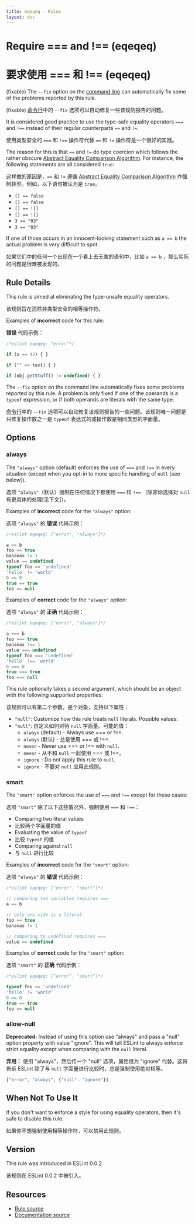 ```yaml
---
title: eqeqeq - Rules
layout: doc
---
```

<!-- Note: No pull requests accepted for this file. See README.md in the root directory for details. -->

# Require === and !== (eqeqeq)

# 要求使用 === 和 !== (eqeqeq)

(fixable) The `--fix` option on the [command line](../user-guide/command-line-interface#fix) can automatically fix some of the problems reported by this rule.

(fixable) [命令行](../user-guide/command-line-interface#fix)中的 `--fix` 选项可以自动修复一些该规则报告的问题。

It is considered good practice to use the type-safe equality operators `===` and `!==` instead of their regular counterparts `==` and `!=`.

使用类型安全的 `===` 和 `!==` 操作符代替 `==` 和 `!=` 操作符是一个很好的实践。

The reason for this is that `==` and `!=` do type coercion which follows the rather obscure [Abstract Equality Comparison Algorithm](https://www.ecma-international.org/ecma-262/5.1/#sec-11.9.3).
For instance, the following statements are all considered `true`:

这样做的原因是，`==` 和 `!=` 遵循 [Abstract Equality Comparison Algorithm](https://www.ecma-international.org/ecma-262/5.1/#sec-11.9.3) 作强制转型。例如，以下语句被认为是 `true`。

* `[] == false`
* `[] == false`
* `[] == ![]`
* `[] == ![]`
* `3 == "03"`
* `3 == "03"`

If one of those occurs in an innocent-looking statement such as `a == b` the actual problem is very difficult to spot.

如果它们中的任何一个出现在一个看上去无害的语句中，比如 `a == b` ，那么实际的问题是很难被发现的。

## Rule Details

This rule is aimed at eliminating the type-unsafe equality operators.

该规则旨在消除非类型安全的相等操作符。

Examples of **incorrect** code for this rule:

**错误** 代码示例：

```js
/*eslint eqeqeq: "error"*/

if (x == 42) { }

if ("" == text) { }

if (obj.getStuff() != undefined) { }
```

The `--fix` option on the command line automatically fixes some problems reported by this rule. A problem is only fixed if one of the operands is a `typeof` expression, or if both operands are literals with the same type.

[命令行](../user-guide/command-line-interface#fix)中的 `--fix` 选项可以自动修复该规则报告的一些问题。该规则唯一问题是只修复操作数之一是 `typeof` 表达式的或操作数是相同类型的字面量。

## Options

### always

The `"always"` option (default) enforces the use of `===` and `!==` in every situation (except when you opt-in to more specific handling of `null` [see below]).

选项 `"always"`（默认）强制在任何情况下都使用 `===` 和 `!==` （除非你选择对 `null` 有更具体的处理[见下文]）。

Examples of **incorrect** code for the `"always"` option:

选项 `"always"` 的 **错误** 代码示例：

```js
/*eslint eqeqeq: ["error", "always"]*/

a == b
foo == true
bananas != 1
value == undefined
typeof foo == 'undefined'
'hello' != 'world'
0 == 0
true == true
foo == null

```

Examples of **correct** code for the `"always"` option:

选项 `"always"` 的 **正确** 代码示例：

```js
/*eslint eqeqeq: ["error", "always"]*/

a === b
foo === true
bananas !== 1
value === undefined
typeof foo === 'undefined'
'hello' !== 'world'
0 === 0
true === true
foo === null

```

This rule optionally takes a second argument, which should be an object with the following supported properties:

该规则可以有第二个参数，是个对象，支持以下属性：

* `"null"`: Customize how this rule treats `null` literals. Possible values:
* `"null"`: 自定义如何对待 `null` 字面量。可能的值：
    * `always` (default) - Always use === or !==.
    * `always` (默认) - 总是使用 === 或 !==.
    * `never` - Never use === or !== with `null`.
    * `never` - 从不和 `null` 一起使用 === 或 !==。
    * `ignore` - Do not apply this rule to `null`.
    * `ignore` - 不要对 `null` 应用此规则。

### smart

The `"smart"` option enforces the use of `===` and `!==` except for these cases:

选项 `"smart"` 除了以下这些情况外，强制使用 `===` 和 `!==`：

* Comparing two literal values
* 比较两个字面量的值
* Evaluating the value of `typeof`
* 比较 `typeof` 的值
* Comparing against `null`
* 与 `null` 进行比较

Examples of **incorrect** code for the `"smart"` option:

选项 `"always"` 的 **错误** 代码示例：

```js
/*eslint eqeqeq: ["error", "smart"]*/

// comparing two variables requires ===
a == b

// only one side is a literal
foo == true
bananas != 1

// comparing to undefined requires ===
value == undefined
```

Examples of **correct** code for the `"smart"` option:

选项 `"smart"` 的 **正确** 代码示例：

```js
/*eslint eqeqeq: ["error", "smart"]*/

typeof foo == 'undefined'
'hello' != 'world'
0 == 0
true == true
foo == null
```

### allow-null

**Deprecated:** Instead of using this option use "always" and pass a "null" option property with value "ignore". This will tell ESLint to always enforce strict equality except when comparing with the `null` literal.

**弃用：** 使用 "always"，然后传一个 "null" 选项，属性值为 "ignore" 代替。这将告诉 ESLint 除了与 `null` 字面量进行比较时，总是强制使用绝对相等。

```js
["error", "always", {"null": "ignore"}]
```

## When Not To Use It

If you don't want to enforce a style for using equality operators, then it's safe to disable this rule.

如果你不想强制使用相等操作符，可以禁用此规则。

## Version

This rule was introduced in ESLint 0.0.2.

该规则在 ESLint 0.0.2 中被引入。

## Resources

* [Rule source](https://github.com/eslint/eslint/tree/master/lib/rules/eqeqeq.js)
* [Documentation source](https://github.com/eslint/eslint/tree/master/docs/rules/eqeqeq.md)
